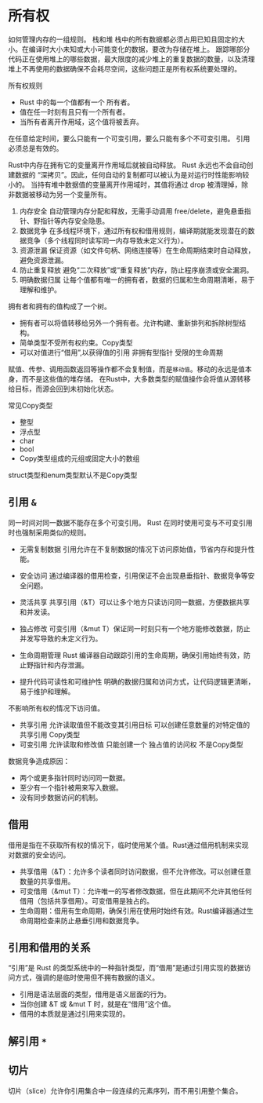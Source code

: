 # 所有权

如何管理内存的一组规则。
栈和堆
栈中的所有数据都必须占用已知且固定的大小。在编译时大小未知或大小可能变化的数据，要改为存储在堆上。
跟踪哪部分代码正在使用堆上的哪些数据，最大限度的减少堆上的重复数据的数量，以及清理堆上不再使用的数据确保不会耗尽空间，这些问题正是所有权系统要处理的。

所有权规则

- Rust 中的每一个值都有一个 所有者。
- 值在任一时刻有且只有一个所有者。
- 当所有者离开作用域，这个值将被丢弃。

在任意给定时间，要么只能有一个可变引用，要么只能有多个不可变引用。
引用必须总是有效的。

Rust中内存在拥有它的变量离开作用域后就被自动释放。
Rust 永远也不会自动创建数据的 “深拷贝”。因此，任何自动的复制都可以被认为是对运行时性能影响较小的。
当持有堆中数据值的变量离开作用域时，其值将通过 drop 被清理掉，除非数据被移动为另一个变量所有。

1. 内存安全
自动管理内存分配和释放，无需手动调用 free/delete，避免悬垂指针、野指针等内存安全隐患。
1. 数据竞争
在多线程环境下，通过所有权和借用规则，编译期就能发现潜在的数据竞争（多个线程同时读写同一内存导致未定义行为）。
1. 资源泄漏
保证资源（如文件句柄、网络连接等）在生命周期结束时自动释放，避免资源泄漏。
1. 防止重复释放
避免“二次释放”或“重复释放”内存，防止程序崩溃或安全漏洞。
1. 明确数据归属
让每个值都有唯一的拥有者，数据的归属和生命周期清晰，易于理解和维护。

拥有者和拥有的值构成了一个树。

- 拥有者可以将值转移给另外一个拥有者。允许构建、重新排列和拆除树型结构。
- 简单类型不受所有权约束。Copy类型
- 可以对值进行“借用”,以获得值的引用 非拥有型指针 受限的生命周期

赋值、传参、调用函数返回等操作都不会复制值，而是`移动值`。移动的永远是值本身，而不是这些值的堆存储。
在Rust中，大多数类型的赋值操作会将值从源转移给目标，而源会回到未初始化状态。

常见Copy类型

- 整型
- 浮点型
- char
- bool
- Copy类型组成的元组或固定大小的数组

struct类型和enum类型默认不是Copy类型

## 引用 `&`

同一时间对同一数据不能存在多个可变引用。
Rust 在同时使用可变与不可变引用时也强制采用类似的规则。

- 无需复制数据
引用允许在不复制数据的情况下访问原始值，节省内存和提升性能。

- 安全访问
通过编译器的借用检查，引用保证不会出现悬垂指针、数据竞争等安全问题。

- 灵活共享
共享引用（&T）可以让多个地方只读访问同一数据，方便数据共享和并发读。

- 独占修改
可变引用（&mut T）保证同一时刻只有一个地方能修改数据，防止并发写导致的未定义行为。

- 生命周期管理
Rust 编译器自动跟踪引用的生命周期，确保引用始终有效，防止野指针和内存泄漏。

- 提升代码可读性和可维护性
明确的数据归属和访问方式，让代码逻辑更清晰，易于维护和理解。

不影响所有权的情况下访问值。

- 共享引用 允许读取值但不能改变其引用目标 可以创建任意数量的对特定值的共享引用 Copy类型
- 可变引用 允许读取和修改值 只能创建一个 独占值的访问权 不是Copy类型

数据竞争造成原因：

- 两个或更多指针同时访问同一数据。
- 至少有一个指针被用来写入数据。
- 没有同步数据访问的机制。

## 借用

借用是指在不获取所有权的情况下，临时使用某个值。Rust通过借用机制来实现对数据的安全访问。

- 共享借用（&T）：允许多个读者同时访问数据，但不允许修改。可以创建任意数量的共享借用。
- 可变借用（&mut T）：允许唯一的写者修改数据，但在此期间不允许其他任何借用（包括共享借用）。可变借用是独占的。
- 生命周期：借用有生命周期，确保引用在使用时始终有效。Rust编译器通过生命周期检查来防止悬垂引用和数据竞争。

## 引用和借用的关系

“引用”是 Rust 的类型系统中的一种指针类型，而“借用”是通过引用实现的数据访问方式，强调的是临时使用但不拥有数据的语义。

- 引用是语法层面的类型，借用是语义层面的行为。
- 当你创建 &T 或 &mut T 时，就是在“借用”这个值。
- 借用的本质就是通过引用来实现的。

## 解引用 `*`

## 切片

切片（slice）允许你引用集合中一段连续的元素序列，而不用引用整个集合。
